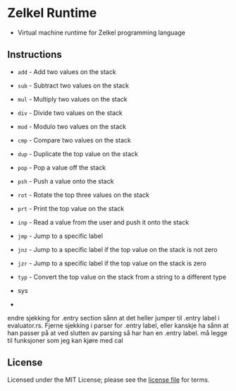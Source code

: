# Zelkel Runtime
- Virtual machine runtime for Zelkel programming language

## Instructions
- `add` - Add two values on the stack
- `sub` - Subtract two values on the stack
- `mul` - Multiply two values on the stack
- `div` - Divide two values on the stack
- `mod` - Modulo two values on the stack
- `cmp` - Compare two values on the stack
- `dup` - Duplicate the top value on the stack
- `pop` - Pop a value off the stack
- `psh` - Push a value onto the stack
- `rot` - Rotate the top three values on the stack
- `prt` - Print the top value on the stack
- `inp` - Read a value from the user and push it onto the stack
- `jmp` - Jump to a specific label
- `jnz` - Jump to a specific label if the top value on the stack is not zero
- `jzr` - Jump to a specific label if the top value on the stack is zero
- `typ` - Convert the top value on the stack from a string to a different type

- sys
- 

endre sjekking for .entry section sånn at det heller jumper til .entry label i evaluator.rs. Fjerne sjekking i parser for .entry label, eller kanskje ha sånn 
at han passer på at ved slutten av parsing så har han en .entry label. må legge til funksjoner som jeg kan kjøre med cal

## License
Licensed under the MIT License; please see the [license file](LICENSE.md) for terms.
